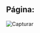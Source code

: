 ## Página:
![Capturar](https://user-images.githubusercontent.com/80792083/155244972-dcf05b08-d76b-4060-af1b-fec17aae01a9.PNG)

